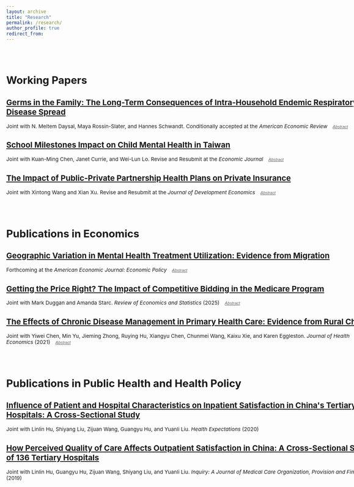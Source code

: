 ```yaml
---
layout: archive
title: "Research"
permalink: /research/
author_profile: true
redirect_from:
---
```


<style>
body, .page__content {
    font-size: 0.85em !important;
    max-width: none !important;
    width: 100% !important;
}

.abstract-toggle {
    background: transparent;
    color: #666;
    border: none;
    padding: 0;
    border-radius: 0;
    cursor: pointer;
    font-size: 0.8em;
    transition: all 0.3s ease;
    margin: 0 0 0 10px;
    display: inline;
    text-decoration: underline;
    font-style: italic;
}

.abstract-toggle:hover {
    color: #3498db;
}

.abstract {
    display: none;
    background: #f8f9fa;
    padding: 15px;
    border-radius: 5px;
    color: #555;
    border-left: 3px solid #3498db;
    margin-top: 10px;
    animation: slideDown 0.3s ease-out;
}

.abstract.show {
    display: block;
}

@keyframes slideDown {
    from {
        opacity: 0;
        transform: translateY(-10px);
    }
    to {
        opacity: 1;
        transform: translateY(0);
    }
}
</style>
<br/> <br/>


Working Papers
======


## [Germs in the Family: The Long-Term Consequences of Intra-Household Endemic Respiratory Disease Spread](../files/ChildSickness.pdf)
Joint with N. Meltem Daysal, Maya Rossin-Slater, and Hannes Schwandt. Conditionally accepted at the *American Economic Review* 
<button class="abstract-toggle" onclick="toggleAbstract('abstract1', this)">Abstract</button>
<div id="abstract1" class="abstract">
Preschool-aged children get sick frequently and spread disease to other family members. Despite the universality of this experience, there is limited causal evidence on the magnitudes and consequences of these externalities, especially for infant siblings with developing immune systems and brains. We use Danish administrative data to document that, before age one, younger siblings have 2-3 times higher hospitalization rates for respiratory conditions than older siblings. We combine birth order and within-municipality variation in respiratory disease prevalence among young children, and find lasting differential impacts of early-life respiratory disease exposure on younger siblings’ earnings, educational attainment, chronic respiratory health and mental health-related outcomes.
</div>


## [School Milestones Impact on Child Mental Health in Taiwan](../files/MH_School.pdf)
Joint with Kuan-Ming Chen, Janet Currie, and Wei-Lun Lo. Revise and Resubmit at the *Economic Journal*
<button class="abstract-toggle" onclick="toggleAbstract('abstract2', this)">Abstract</button>
<div id="abstract2" class="abstract">
We examine child mental health treatment surrounding four school milestones in Taiwan: Primary and middle school entry and high stakes testing for high school and college entry. Given age cutoffs for school entry, we compare August-born to September-born children. August-born reach milestones one year earlier, allowing identification of each milestone’s effect. Entry into primary and middle school increases in mental health prescribing, especially for ADHD and depression. Middle school entry also increases prescribing of anti-anxiety and antipsychotic medications. Use of psychiatric medications falls sharply following high-stakes tests. Effects are stronger in counties where parents and children have higher educational aspirations.
</div>


## [The Impact of Public-Private Partnership Health Plans on Private Insurance](../files/PPPinsurance.pdf)
Joint with Xintong Wang and Xian Xu. Revise and Resubmit at the *Journal of Development Economics*
<button class="abstract-toggle" onclick="toggleAbstract('abstract3', this)">Abstract</button>
<div id="abstract3" class="abstract">
Public-private partnership (PPP) health insurance plans have been viewed as a promising tool to expand coverage while maintaining fiscal sustainability. However, little is known about their impact, particularly whether they increase overall coverage or displace existing private insurance. To examine this, we leverage the staggered introduction of China’s City-Customized Supplemental Medical Insurance (CCSMI) across cities and a novel transaction-level dataset of private health insurance. Results reveal significant spillover effects on both the extensive and intensive margins: CCSMI substantially crowds out private insurance purchases and reduces average coverage amounts. Average premiums paid also decline, with two-thirds of the reduction driven by consumers opting for narrower coverage and the remainder likely due to insurers’ pricing adjustments. A back-of-the-envelope calculation suggests that the decline in private insurance purchases offsets at least 25% of CCSMI enrollment gains. These findings provide important insights for comprehensively evaluating PPP insurance programs.
</div>
 

<br/> <br/>

 Publications in Economics
======

## [Geographic Variation in Mental Health Treatment Utilization: Evidence from Migration](../files/MH_GeoVariation.pdf)
Forthcoming at the *American Economic Journal: Economic Policy* 
<button class="abstract-toggle" onclick="toggleAbstract('abstract4', this)">Abstract</button>
<div id="abstract4" class="abstract">
The older population bears a heavy burden of mental illness. Despite the availability of effective treatments, including services (e.g., psychotherapy) and drugs (e.g., antidepressants, antipsychotics), this paper documents substantial geographic variation in treatment utilization rates among Medicare enrollees. Exploiting patient migration, I show that 45.8% of service utilization variation is attributable to place-specific factors, compared to 15.1% for drug utilization. Further analyses suggest the role of provider accessibility in explaining the different place effects between service and drug use. Regarding health outcomes, I find that higher treatment utilization is associated with lower risks of self-harm-related emergency department visits.
</div>


## [Getting the Price Right? The Impact of Competitive Bidding in the Medicare Program](https://direct.mit.edu/rest/article-abstract/107/1/204/113161/Getting-the-Price-Right-The-Impact-of-Competitive) <br/>
Joint with Mark Duggan and Amanda Starc. *Review of Economics and Statistics* (2025)
<button class="abstract-toggle" onclick="toggleAbstract('abstract5', this)">Abstract</button>
<div id="abstract5" class="abstract">
We study Medicare’s competitive bidding program for durable medical equipment. We use Medicare claims data to examine the effect on prices and utilization, focusing on continuous positive airway pressure devices for sleep apnea. We find that spending falls by 47.2% after a highly imperfect bidding mechanism is introduced. This is almost entirely driven by a 44.8% price reduction, though quantities also fall by 4.3%. To disentangle supply and demand, we leverage differential cost sharing across Medicare recipients. We measure a demand elasticity of 0.272 and find that quantity reductions are concentrated among less clinically appropriate groups.
</div>


## [The Effects of Chronic Disease Management in Primary Health Care: Evidence from Rural China](https://www.sciencedirect.com/science/article/pii/S0167629621001247) <br/>
Joint with Yiwei Chen, Min Yu, Jieming Zhong, Ruying Hu, Xiangyu Chen, Chunmei Wang, Kaixu Xie, and Karen Eggleston. *Journal of Health Economics* (2021) 
<button class="abstract-toggle" onclick="toggleAbstract('abstract6', this)">Abstract</button>
<div id="abstract6" class="abstract">
Health systems globally face increasing morbidity and mortality from chronic diseases, yet many - especially in low- and middle-income countries - lack strong chronic disease management in primary health care (PHC). We provide evidence on China’s efforts to promote PHC management using unique five-year panel data in a rural county, including health care utilization from medical claims and health outcomes from biomarkers. Utilizing plausibly exogenous variation in management intensity generated by administrative and geographic boundaries, we compare hypertension/diabetes patients in villages within two kilometers distance but managed by different townships. Results show that, compared to patients in townships with median management intensity, patients in high-intensity townships have 4.8% more PHC visits, 5.2% fewer specialist visits, 11.7% lower likelihood of having an inpatient admission, and 3.6% lower medical spending. They also tend to have better medication adherence and better control of blood pressure. The resource savings from avoided inpatient admissions substantially outweigh the costs of the program.
</div>



<br/> <br/>

 Publications in Public Health and Health Policy
======

## [Influence of Patient and Hospital Characteristics on Inpatient Satisfaction in China's Tertiary Hospitals: A Cross-Sectional Study](https://onlinelibrary.wiley.com/doi/full/10.1111/hex.12974) <br/>
Joint with Linlin Hu, Shiyang Liu, Zijuan Wang, Guangyu Hu, and Yuanli Liu. *Health Expectations* (2020) 


## [How Perceived Quality of Care Affects Outpatient Satisfaction in China: A Cross-Sectional Study of 136 Tertiary Hospitals](https://journals.sagepub.com/doi/full/10.1177/0046958019895397) <br/>
Joint with Linlin Hu, Guangyu Hu, Zijuan Wang, Shiyang Liu, and Yuanli Liu. *Inquiry: A Journal of Medical Care Organization, Provision and Financing* (2019)


<script>
function toggleAbstract(abstractId, button) {
    const abstract = document.getElementById(abstractId);
    
    if (abstract.classList.contains('show')) {
        abstract.classList.remove('show');
        button.textContent = 'Abstract';
    } else {
        abstract.classList.add('show');
        button.textContent = 'Hide Abstract';
    }
}
</script>


